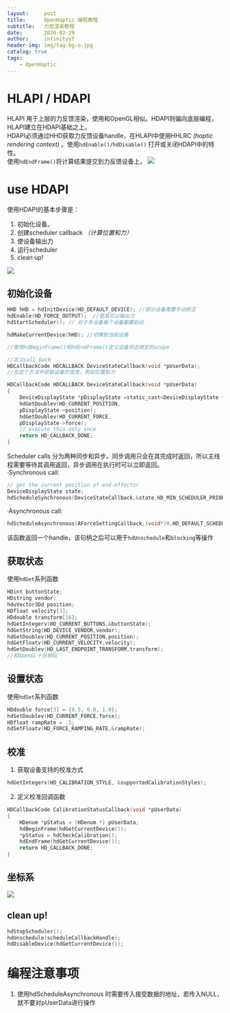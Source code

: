 ```yaml
---
layout:     post
title:      OpenHaptic 编程教程
subtitle:   力觉渲染教程
date:       2020-02-29
author:     infinityyf
header-img: img/tag-bg-o.jpg
catalog: true
tags:
    - OpenHaptic
---
```

# HLAPI / HDAPI 
HLAPI 用于上层的力反馈渲染，使用和OpenGL相似。HDAPI则偏向底层编程，HLAPI建立在HDAPI基础之上。  
HDAPI必须通过HHD获取力反馈设备handle，在HLAPI中使用HHLRC _(haptic rendering context)_ 。使用`hdEnable()/hdDisable()` 打开或关闭HDAPI中的特性。  
使用`hdEndFrame()`将计算结果提交到力反馈设备上。
![](../img/OpenHaptic/OpenHaptics_Overview.PNG)  

# use HDAPI
使用HDAPI的基本步骤是：
1. 初始化设备。  
2. 创建scheduler callback _（计算位置和力）_  
3. 使设备输出力  
4. 运行scheduler  
5. clean up!

![](../img/OpenHaptic/HDAPI_program.PNG)  
## 初始化设备
```c
HHD hHD = hdInitDevice(HD_DEFAULT_DEVICE); //部分设备需要手动矫正
hdEnable(HD_FORCE_OUTPUT);  //使其可以输出力
hdStartScheduler(); // 对于多设备每个设备都要启动

hdMakeCurrentDevice(hHD); //切换到当前设备

//使用hdBeginFrame()和hdEndFrame()定义设备状态绑定的scope

//定义call back
HDCallbackCode HDCALLBACK DeviceStateCallback(void *pUserData);
//在这个方法中获取设备的信息，例如位置和力

HDCallbackCode HDCALLBACK DeviceStateCallback(void *pUserData)
{
    DeviceDisplayState *pDisplayState =static_cast<DeviceDisplayState *>(pUserData);
    hdGetDoublev(HD_CURRENT_POSITION,
    pDisplayState->position);
    hdGetDoublev(HD_CURRENT_FORCE,
    pDisplayState->force);
    // execute this only once
    return HD_CALLBACK_DONE;
}
```

Scheduler calls 分为两种同步和异步。同步调用只会在其完成时返回，所以主线程需要等待其调用返回，异步调用在执行时可以立即返回。  
·Synchronous call:  
```c
// get the current position of end-effector
DeviceDisplayState state;
hdScheduleSynchronous(DeviceStateCallback,&state,HD_MIN_SCHEDULER_PRIORITY);
```  
·Asynchronous call: 
```c
hdScheduleAsynchronous(AForceSettingCallback,(void*)0,HD_DEFAULT_SCHEDULER_PRIORITY);
```
该函数返回一个handle，该句柄之后可以用于`hdUnschedule`和`blocking`等操作  


## 获取状态
使用`hdGet`系列函数
```c
HDint buttonState;
HDstring vendor;
hduVector3Dd position;
HDfloat velocity[3];
HDdouble transform[16];
hdGetIntegerv(HD_CURRENT_BUTTONS,&buttonState);
hdGetString(HD_DEVICE_VENDOR,vendor);
hdGetDoublev(HD_CURRENT_POSITION,position);
hdGetFloatv(HD_CURRENT_VELOCITY,velocity);
hdGetDoublev(HD_LAST_ENDPOINT_TRANSFORM,transform);
//和OpenGL十分相似
```
## 设置状态
使用`hdSet`系列函数
```c
HDdouble force[3] = {0.5, 0.0, 1.0};
hdSetDoublev(HD_CURRENT_FORCE,force);
HDfloat rampRate = .5;
hdSetFloatv(HD_FORCE_RAMPING_RATE,&rampRate);
```

## 校准
1. 获取设备支持的校准方式  
```c
hdGetIntegerv(HD_CALIBRATION_STYLE, &supportedCalibrationStyles);
```
2. 定义校准回调函数  
```c
HDCallbackCode CalibrationStatusCallback(void *pUserData)
{
    HDenum *pStatus = (HDenum *) pUserData;
    hdBeginFrame(hdGetCurrentDevice());
    *pStatus = hdCheckCalibration();
    hdEndFrame(hdGetCurrentDevice());
    return HD_CALLBACK_DONE;
}
```


## 坐标系
![](../img/OpenHaptic/coordinate.PNG)


## clean up!
```c
hdStopScheduler();
hdUnschedule(scheduleCallbackHandle);
hdDisableDevice(hdGetCurrentDevice());
```

# 编程注意事项 
1. 使用hdScheduleAsynchronous 时需要传入接受数据的地址，若传入NULL，就不要对pUserData进行操作